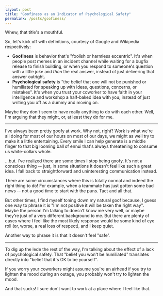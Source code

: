 ```yaml
---
layout: post
title: "Goofiness as an Indicator of Psychological Safety"
permalink: /posts/goofiness/
---
```


Whew, that title's a mouthful.

So, let's kick off with definitions, courtesy of Google and Wikipedia respectively:

* __Goofiness__ is behavior that's "foolish or harmless eccentric". It's when people post memes in an incident channel while waiting for a bugfix release to finish building, or when you respond to someone's question with a little joke and _then_ the real answer, instead of just delivering that answer outright.
* __Psychological safety__ is "the belief that one will not be punished or humiliated for speaking up with ideas, questions, concerns, or mistakes". It's when you trust your coworker to have faith in your intelligence and workshop a half-baked idea with you, instead of just writing you off as a dummy and moving on.

Maybe they don't seem to have really anything to do with each other. Well, I'm arguing that they might, or, at least they do for me.

---

I've always been pretty goofy at work. Why not, right? Work is what we're all doing for most of our hours on most of our days, we might as well try to make it a little entertaining. Every smile I can help generate is a middle finger to that big looming ball of ennui that's always threatening to consume us white-collars whole.

...but. I've realized there are some times I stop being goofy. It's not a conscious thing -- just, in some situations it doesn't feel like such a great idea. I fall back to straightforward and uninteresting communication instead.

There are some circumstances where this is totally normal and indeed the right thing to do! For example, when a teammate has just gotten some bad news -- not a good time to start with the puns. Tact and all that.

But other times, I find myself toning down my natural goof because, I guess one way to phrase it is "I'm not positive it will be taken the right way". Maybe the person I'm talking to doesn't know me very well, or maybe they're just of a very different background to me. But there are plenty of cases where I feel like the most likely response would be some kind of eye roll (or, worse, a real loss of respect), and I keep quiet.

Another way to phrase it is that it doesn't feel "safe".

---

To dig up the lede the rest of the way, I'm talking about the effect of a lack of psychological safety. That "belief you won't be humiliated" translates directly into "belief that it's OK to be yourself".

If you worry your coworkers might assume you're an airhead if you try to lighten the mood during an outage, you probably won't try to lighten the mood.

And that sucks! I sure don't want to work at a place where I feel like that.
